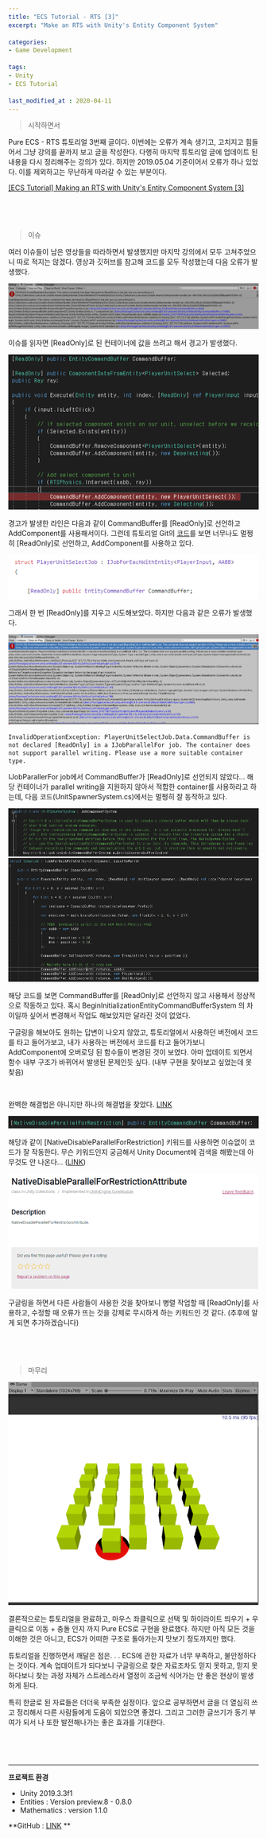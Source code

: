 ```yaml
---
title: "ECS Tutorial - RTS [3]"
excerpt: "Make an RTS with Unity's Entity Component System"

categories:
- Game Development

tags:
- Unity
- ECS Tutorial

last_modified_at : 2020-04-11
---
```


> 시작하면서

 Pure ECS - RTS 튜토리얼 3번째 글이다. 이번에는 오류가 계속 생기고, 고치지고 힘들어서 그냥 강의를 끝까지 보고 글을 작성한다. 다행히 마지막 튜토리얼 글에 업데이트 된 내용을 다시 정리해주는 강의가 있다. 하지만 2019.05.04 기준이어서 오류가 하나 있었다. 이를 제외하고는 무난하게 따라갈 수 있는 부분이다.

 [[ECS Tutorial] Making an RTS with Unity's Entity Component System [3]](https://www.youtube.com/watch?v=d1Pl0c_6uqo&list=PL13LVknaRwqyN4vKyeZwjcVlkjuvYgYwq&index=7)    

​    

​    



> 이슈

 여러 이슈들이 남은 영상들을 따라하면서 발생했지만 마지막 강의에서 모두 고쳐주었으니 따로 적지는 않겠다. 영상과 깃허브를 참고해 코드를 모두 작성했는데 다음 오류가 발생했다.

<img src="..\..\..\assets\images\ECS\RTS_Tutorial\ECS_RTS_Tutorial_03.PNG" alt="ECS_RTS_Tutorial_03">

 이슈를 읽자면 [ReadOnly]로 된 컨테이너에 값을 쓰려고 해서 경고가 발생했다.

<img src="..\..\..\assets\images\ECS\RTS_Tutorial\ECS_RTS_Tutorial_04.PNG" alt="ECS_RTS_Tutorial_04">

 경고가 발생한 라인은 다음과 같이 CommandBuffer를 [ReadOnly]로 선언하고 AddComponent를 사용해서이다. 그런데 튜토리얼 Git의 [코드](https://github.com/skhamis/Unity-ECS-RTS/blob/master/Assets/Systems/PlayerUnitSelectSystem.cs)를 보면 너무나도 멀쩡히 [ReadOnly]로 선언하고, AddComponent를 사용하고 있다.

<img src="..\..\..\assets\images\ECS\RTS_Tutorial\ECS_RTS_Tutorial_05.PNG" alt="ECS_RTS_Tutorial_05">

 그래서 한 번 [ReadOnly]를 지우고 시도해보았다. 하지만 다음과 같은 오류가 발생했다.

<img src="..\..\..\assets\images\ECS\RTS_Tutorial\ECS_RTS_Tutorial_06.PNG" alt="ECS_RTS_Tutorial_06">

```
InvalidOperationException: PlayerUnitSelectJob.Data.CommandBuffer is not declared [ReadOnly] in a IJobParallelFor job. The container does not support parallel writing. Please use a more suitable container type.
```

 IJobParallerFor job에서 CommandBuffer가 [ReadOnly]로 선언되지 않았다... 해당 컨테이너가 parallel writing을 지원하지 않아서 적합한 container를 사용하라고 하는데,  다음 코드(UnitSpawnerSystem.cs)에서는 멀쩡히 잘 동작하고 있다.

<img src="..\..\..\assets\images\ECS\RTS_Tutorial\ECS_RTS_Tutorial_07.PNG" alt="ECS_RTS_Tutorial_07">

<img src="..\..\..\assets\images\ECS\RTS_Tutorial\ECS_RTS_Tutorial_08.PNG" alt="ECS_RTS_Tutorial_08">

 해당 코드를 보면 CommandBuffer를 [ReadOnly]로 선언하지 않고 사용해서 정상적으로 작동하고 있다. 혹시 BeginInitializationEntityCommandBufferSystem 의 차이일까 싶어서 변경해서 작업도 해보았지만 달라진 것이 없었다.

 구글링을 해보아도 원하는 답변이 나오지 않았고, 튜토리얼에서 사용하던 버전에서 코드를 타고 들어가보고, 내가 사용하는 버전에서 코드를 타고 들어가보니 AddComponent에 오버로딩 된 함수들이 변경된 것이 보였다. 아마 업데이트 되면서 함수 내부 구조가 바뀌어서 발생된 문제인듯 싶다. (내부 구현을 찾아보고 싶었는데 못 찾음)    

​    

 완벽한 해결법은 아니지만 하나의 해결법을 찾았다. [LINK](https://stackoverflow.com/questions/50853372/how-to-pass-entities-to-a-job-to-add-components) 

<img src="..\..\..\assets\images\ECS\RTS_Tutorial\ECS_RTS_Tutorial_09.PNG" alt="ECS_RTS_Tutorial_09">

 해당과 같이 [NativeDisableParallelForRestriction] 키워드를 사용하면 이슈없이 코드가 잘 작동한다. 무슨 키워드인지 궁금해서 Unity Document에 검색을 해봤는데 아무것도 안 나온다... ([LINK](https://docs.unity3d.com/ScriptReference/Unity.Collections.NativeDisableParallelForRestrictionAttribute.html))

<img src="..\..\..\assets\images\ECS\RTS_Tutorial\ECS_RTS_Tutorial_10.PNG" alt="ECS_RTS_Tutorial_10">

 구글링을 하면서 다른 사람들이 사용한 것을 찾아보니 병렬 작업할 때 [ReadOnly]를 사용하고, 수정할 때 오류가 뜨는 것을 강제로 무시하게 하는 키워드인 것 같다. (추후에 알게 되면 추가하겠습니다)    

​    

​    

> 마무리 

 <img src="..\..\..\assets\images\ECS\RTS_Tutorial\ECS_RTS_Tutorial_11.PNG" alt="ECS_RTS_Tutorial_11">

 결론적으로는 튜토리얼을 완료하고, 마우스 좌클릭으로 선택 및 하이라이트 띄우기 + 우클릭으로 이동 + 충돌 인지 까지 Pure ECS로 구현을 완료했다. 하지만 아직 모든 것을 이해한 것은 아니고, ECS가 어떠한 구조로 돌아가는지 맛보기 정도까지만 했다.

 튜토리얼을 진행하면서 깨달은 점은. . . ECS에 관한 자료가 너무 부족하고, 불안정하다는 것이다. 계속 업데이트가 되다보니 구글링으로 찾은 자료조차도 믿지 못하고, 믿지 못하다보니 찾는 과정 자체가 스트레스라서 열정이 조금씩 식어가는 안 좋은 현상이 발생하게 된다.

 특히 한글로 된 자료들은 더더욱 부족한 실정이다. 앞으로 공부하면서 글을 더 열심히 쓰고 정리해서 다른 사람들에게 도움이 되었으면 좋겠다. 그리고 그러한 글쓰기가 동기 부여가 되서 나 또한 발전해나가는 좋은 효과를 기대한다.    

​    

​      

---

**프로젝트 환경**

- Unity 2019.3.3f1
- Entities : Version preview.8 - 0.8.0
- Mathematics : version 1.1.0

**GitHub : [LINK](https://github.com/GyutaeLee/CG_SHOOT/tree/master/CG_SHOOT/Assets/_GYUTAE/Practice) **

​    